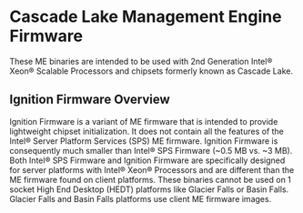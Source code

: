 # Cascade Lake Management Engine Firmware
These ME binaries are intended to be used with 2nd Generation Intel® Xeon® Scalable Processors and chipsets formerly known as Cascade Lake.

## Ignition Firmware Overview
Ignition Firmware is a variant of ME firmware that is intended to provide lightweight chipset initialization. It does not contain all the features of the Intel® Server Platform Services (SPS) ME firmware. Ignition Firmware is consequently much smaller than Intel® SPS Firmware (~0.5 MB vs. ~3 MB). Both Intel® SPS Firmware and Ignition Firmware are specifically designed for server platforms with Intel® Xeon® Processors and are different than the ME firmware found on client platforms. These binaries cannot be used on 1 socket High End Desktop (HEDT) platforms like Glacier Falls or Basin Falls. Glacier Falls and Basin Falls platforms use client ME firmware images.
